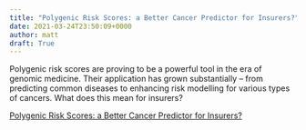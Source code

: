 ```yaml
---
title: "Polygenic Risk Scores: a Better Cancer Predictor for Insurers?"
date: 2021-03-24T23:50:09+0000
author: matt
draft: True
---
```

Polygenic risk scores are proving to be a powerful tool in the era of genomic medicine. Their application has grown substantially – from predicting common diseases to enhancing risk modelling for various types of cancers. What does this mean for insurers?
 

[ Polygenic Risk Scores: a Better Cancer Predictor for Insurers? ]( https://www.swissre.com/reinsurance/life-and-health/l-h-risk-trends/polygenic-risk-scores-better-cancer-predictor-for-insurers.html )

